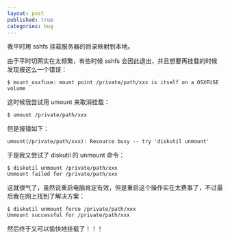 ```yaml
---
layout: post
published: true
categories: bug
---
```

我平时用 sshfs 挂载服务器的目录映射到本地。

由于平时切网实在太频繁，有些时候 sshfs 会因此退出，并且想要再挂载的时候发现报这么一个错误：

```
$ mount_osxfuse: mount point /private/path/xxx is itself on a OSXFUSE volume
```

这时候我尝试用 umount 来取消挂载：

```
$ umount /private/path/xxx
```

但是报错如下：

```
umount(/private/path/xxx): Resource busy -- try 'diskutil unmount'
```

于是我又尝试了 diskutil 的 unmount 命令：

```
$ diskutil unmount /private/path/xxx
Unmount failed for /private/path/xxx
```

这就很气了，虽然说重启电脑肯定有效，但是重启这个操作实在太费事了，不过最后我在网上找到了解决方案：

```
$ diskutil unmount force /private/path/xxx
Unmount successful for /private/path/xxx
```

然后终于又可以愉快地挂载了！！！
